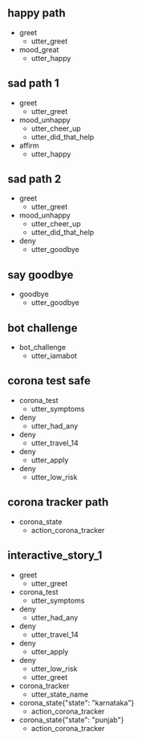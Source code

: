 ## happy path
* greet
  - utter_greet
* mood_great
  - utter_happy

## sad path 1
* greet
  - utter_greet
* mood_unhappy
  - utter_cheer_up
  - utter_did_that_help
* affirm
  - utter_happy

## sad path 2
* greet
  - utter_greet
* mood_unhappy
  - utter_cheer_up
  - utter_did_that_help
* deny
  - utter_goodbye

## say goodbye
* goodbye
  - utter_goodbye

## bot challenge
* bot_challenge
  - utter_iamabot

## corona test safe
* corona_test
  - utter_symptoms
* deny
  - utter_had_any
* deny
  - utter_travel_14
* deny
  - utter_apply
* deny
  - utter_low_risk

## corona tracker path
* corona_state
  - action_corona_tracker

## interactive_story_1
* greet
    - utter_greet
* corona_test
    - utter_symptoms
* deny
    - utter_had_any
* deny
    - utter_travel_14
* deny
    - utter_apply
* deny
    - utter_low_risk
    - utter_greet
* corona_tracker
    - utter_state_name
* corona_state{"state": "karnataka"}
    - action_corona_tracker
* corona_state{"state": "punjab"}
    - action_corona_tracker
